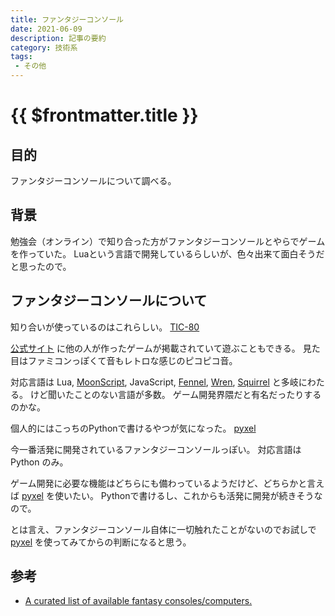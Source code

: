 ```yaml
---
title: ファンタジーコンソール
date: 2021-06-09
description: 記事の要約
category: 技術系
tags:
 - その他
---
```


# {{ $frontmatter.title }}

## 目的

ファンタジーコンソールについて調べる。

## 背景

勉強会（オンライン）で知り合った方がファンタジーコンソールとやらでゲームを作っていた。
Luaという言語で開発しているらしいが、色々出来て面白そうだと思ったので。

## ファンタジーコンソールについて

知り合いが使っているのはこれらしい。
[TIC-80](https://nesbox.itch.io/tic80)

[公式サイト](https://tic80.com/) に他の人が作ったゲームが掲載されていて遊ぶこともできる。
見た目はファミコンっぽくて音もレトロな感じのピコピコ音。

対応言語は Lua, [MoonScript](https://moonscript.org/), JavaScript, [Fennel](https://fennel-lang.org/), [Wren](https://wren.io/), [Squirrel](http://www.squirrel-lang.org/) と多岐にわたる。
けど聞いたことのない言語が多数。
ゲーム開発界隈だと有名だったりするのかな。


個人的にはこっちのPythonで書けるやつが気になった。
[pyxel](https://github.com/kitao/pyxel)

今一番活発に開発されているファンタジーコンソールっぽい。
対応言語は Python のみ。


ゲーム開発に必要な機能はどちらにも備わっているようだけど、どちらかと言えば [pyxel](https://github.com/kitao/pyxel) を使いたい。
Pythonで書けるし、これからも活発に開発が続きそうなので。

とは言え、ファンタジーコンソール自体に一切触れたことがないのでお試しで [pyxel](https://github.com/kitao/pyxel) を使ってみてからの判断になると思う。 

## 参考

* [A curated list of available fantasy consoles/computers.](https://github.com/paladin-t/fantasy)
